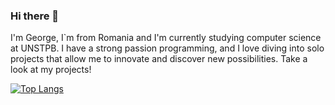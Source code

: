 ###  Hi there 👋

I'm George, I`m from Romania and I'm currently studying computer science at UNSTPB. I have a strong passion programming, and I love diving into solo projects that allow me to innovate and discover new possibilities. Take a look at my projects!

[![Top Langs](https://github-readme-stats.vercel.app/api/top-langs/?username=George0Simion)](https://github.com/anuraghazra/github-readme-stats)
